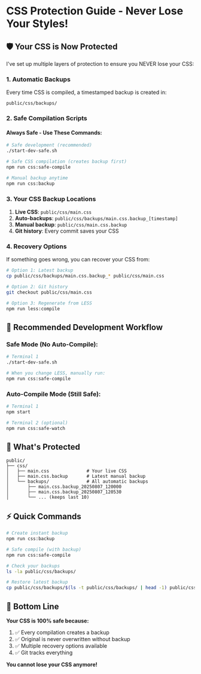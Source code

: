 # CSS Protection Guide - Never Lose Your Styles!

## 🛡️ Your CSS is Now Protected

I've set up multiple layers of protection to ensure you NEVER lose your CSS:

### 1. Automatic Backups
Every time CSS is compiled, a timestamped backup is created in:
```
public/css/backups/
```

### 2. Safe Compilation Scripts

#### Always Safe - Use These Commands:

```bash
# Safe development (recommended)
./start-dev-safe.sh

# Safe CSS compilation (creates backup first)
npm run css:safe-compile

# Manual backup anytime
npm run css:backup
```

### 3. Your CSS Backup Locations

1. **Live CSS**: `public/css/main.css`
2. **Auto-backups**: `public/css/backups/main.css.backup_[timestamp]`
3. **Manual backup**: `public/css/main.css.backup`
4. **Git history**: Every commit saves your CSS

### 4. Recovery Options

If something goes wrong, you can recover your CSS from:

```bash
# Option 1: Latest backup
cp public/css/backups/main.css.backup_* public/css/main.css

# Option 2: Git history
git checkout public/css/main.css

# Option 3: Regenerate from LESS
npm run less:compile
```

## 🚀 Recommended Development Workflow

### Safe Mode (No Auto-Compile):
```bash
# Terminal 1
./start-dev-safe.sh

# When you change LESS, manually run:
npm run css:safe-compile
```

### Auto-Compile Mode (Still Safe):
```bash
# Terminal 1
npm start

# Terminal 2 (optional)
npm run css:safe-watch
```

## 📁 What's Protected

```
public/
├── css/
│   ├── main.css              # Your live CSS
│   ├── main.css.backup       # Latest manual backup
│   └── backups/              # All automatic backups
│       ├── main.css.backup_20250807_120000
│       ├── main.css.backup_20250807_120530
│       └── ... (keeps last 10)
```

## ⚡ Quick Commands

```bash
# Create instant backup
npm run css:backup

# Safe compile (with backup)
npm run css:safe-compile

# Check your backups
ls -la public/css/backups/

# Restore latest backup
cp public/css/backups/$(ls -t public/css/backups/ | head -1) public/css/main.css
```

## 🎯 Bottom Line

**Your CSS is 100% safe because:**
1. ✅ Every compilation creates a backup
2. ✅ Original is never overwritten without backup
3. ✅ Multiple recovery options available
4. ✅ Git tracks everything

**You cannot lose your CSS anymore!**